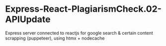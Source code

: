 # Express-React-PlagiarismCheck.02-APIUpdate
Express server connected to reactjs for google search &amp; certain content scrapping (puppeteer), using htmx + nodecache
